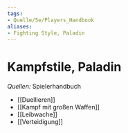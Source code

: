 ```yaml
---
tags:
- Quelle/5e/Players_Handbook
aliases:
- Fighting Style, Paladin
---
```

# Kampfstile, Paladin
_Quellen:_ Spielerhandbuch

- [[Duellieren]]
- [[Kampf mit großen Waffen]]
- [[Leibwache]]
- [[Verteidigung]] 